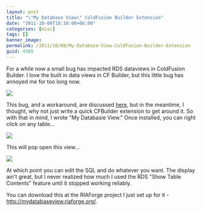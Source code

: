 ```yaml
---
layout: post
title: "\"My Database View\" ColdFusion Builder Extension"
date: "2011-10-09T18:10:00+06:00"
categories: [misc]
tags: []
banner_image: 
permalink: /2011/10/09/My-Database-View-ColdFusion-Builder-Extension
guid: 4385
---
```


For a while now a small bug has impacted RDS dataviews in ColdFusion Builder. I love the built in data views in CF Builder, but this little bug has annoyed me for too long now.

<img src="https://static.raymondcamden.com/images/ScreenClip195.png" />

This bug, and a workaround, are discussed <a href="http://forums.adobe.com/thread/832568">here</a>, but in the meantime, I thought, why not just write a quick CFBuilder extension to get around it. So with that in mind, I wrote "My Databasie View." Once installed, you can right click on any table...

<img src="https://static.raymondcamden.com/images/cfjedi/ScreenClip196.png" />

This will pop open this view...

<img src="https://static.raymondcamden.com/images/cfjedi/ScreenClip197.png" />

At which point you can edit the SQL and do whatever you want. The display ain't great, but I never realized how much I used the RDS "Show Table Contents" feature until it stopped working reliably. 

You can download this at the RIAForge project I just set up for it - <a href="http://mydatabaseview.riaforge.org/">http://mydatabaseview.riaforge.org/</a>.